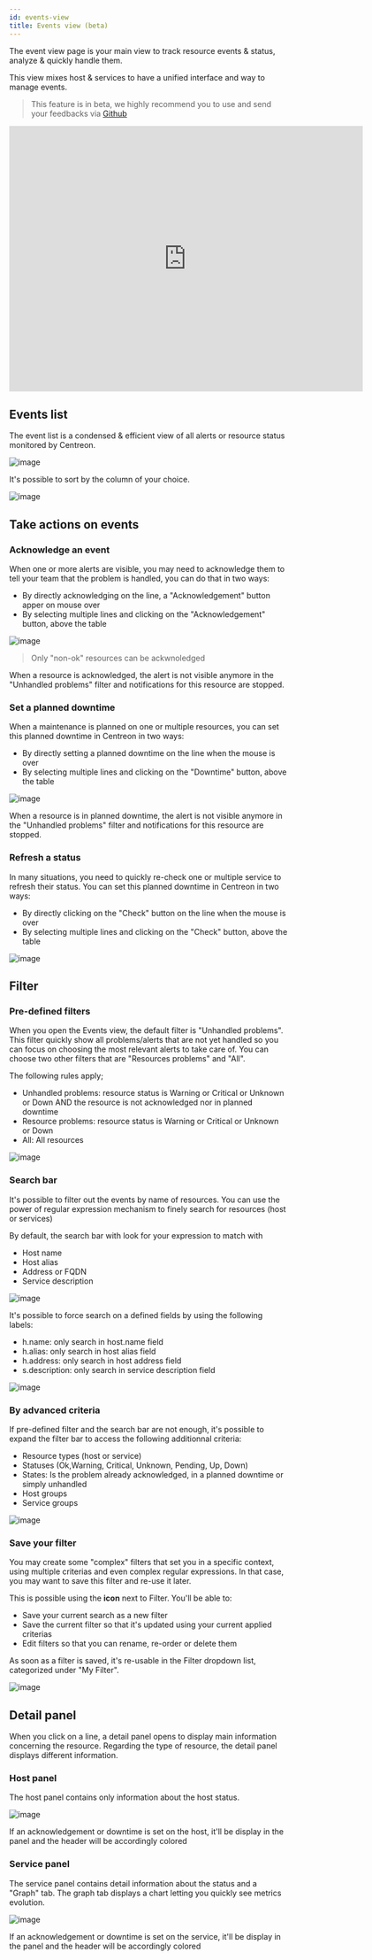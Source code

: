 ```yaml
---
id: events-view
title: Events view (beta)
---
```


The event view page is your main view to track resource events & status, analyze & quickly handle them.

This view mixes host & services to have a unified interface and way to manage events.

> This feature is in beta, we highly recommend you to use and send your feedbacks via [Github](https://github.com/centreon/centreon/issues/new/choose)

<iframe width="640" height="480" src="https://www.youtube.com/embed/FVjuIbBDuYU" frameborder="0" allowfullscreen></iframe>

## Events list

The event list is a condensed & efficient view of all alerts or resource status monitored by Centreon.

![image](../assets/alerts/events-view/listing.png)

It's possible to sort by the column of your choice.

![image](../assets/alerts/events-view/orderby.gif)

## Take actions on events

### Acknowledge an event

When one or more alerts are visible, you may need to acknowledge them to tell your team that the problem
is handled, you can do that in two ways:

- By directly acknowledging on the line, a "Acknowledgement" button apper on mouse over
- By selecting multiple lines and clicking on the "Acknowledgement" button, above the table

![image](../assets/alerts/events-view/acknowledgement.gif)

> Only "non-ok" resources can be ackwnoledged

When a resource is acknowledged, the alert is not visible anymore in the "Unhandled problems" filter and
notifications for this resource are stopped.

### Set a planned downtime

When a maintenance is planned on one or multiple resources, you can set this planned downtime
in Centreon in two ways:

- By directly setting a planned downtime on the line when the mouse is over
- By selecting multiple lines and clicking on the "Downtime" button, above the table

![image](../assets/alerts/events-view/downtime.gif)

When a resource is in planned downtime, the alert is not visible anymore in the "Unhandled problems" filter and
notifications for this resource are stopped.

### Refresh a status

In many situations, you need to quickly re-check one or multiple service to refresh their status.
You can set this planned downtime in Centreon in two ways:

- By directly clicking on the "Check" button on the line when the mouse is over
- By selecting multiple lines and clicking on the "Check" button, above the table

![image](../assets/alerts/events-view/check.gif)


## Filter

###  Pre-defined filters

When you open the Events view, the default filter is "Unhandled problems". This filter quickly show all problems/alerts
that are not yet handled so you can focus on choosing the most relevant alerts to take care of.
You can choose two other filters that are "Resources problems" and "All".

The following rules apply;

- Unhandled problems: resource status is Warning or Critical or Unknown or Down AND the resource is not acknowledged nor in planned downtime
- Resource problems: resource status is Warning or Critical or Unknown or Down
- All: All resources

![image](../assets/alerts/events-view/predefined-filters.gif)

### Search bar

It's possible to filter out the events by name of resources. You can use the power of regular expression mechanism
to finely search for resources (host or services)

By default, the search bar with look for your expression to match with

- Host name
- Host alias
- Address or FQDN
- Service description

![image](../assets/alerts/events-view/simple-search.png)

It's possible to force search on a defined fields by using the following labels:

- h.name: only search in host.name field
- h.alias: only search in host alias field
- h.address: only search in host address field
- s.description: only search in service description field

![image](../assets/alerts/events-view/label-search.png)

### By advanced criteria

If pre-defined filter and the search bar are not enough, it's possible to expand the filter bar to access
the following additionnal criteria:

- Resource types (host or service)
- Statuses (Ok,Warning, Critical, Unknown, Pending, Up, Down)
- States: Is the problem already acknowledged, in a planned downtime or simply unhandled
- Host groups
- Service groups

![image](../assets/alerts/events-view/advanced-search.png)

### Save your filter

You may create some "complex" filters that set you in a specific context, using multiple criterias and even complex
regular expressions. In that case, you may want to save this filter and re-use it later.



This is possible using the **icon** next to Filter. You'll be able to:

* Save your current search as a new filter
* Save the current filter so that it's updated using your current applied criterias
* Edit filters so that you can rename, re-order or delete them

As soon as a filter is saved, it's re-usable in the Filter dropdown list, categorized under "My Filter".

![image](../assets/alerts/events-view/manage-filters.gif)

## Detail panel

When you click on a line, a detail panel opens to display main information concerning the resource.
Regarding the type of resource, the detail panel displays different information.

### Host panel

The host panel contains only information about the host status.

![image](../assets/alerts/events-view/host-panel.gif)

If an acknowledgement or downtime is set on the host, it'll be display in the panel and the header will be
accordingly colored

### Service panel

The service panel contains detail information about the status and a "Graph" tab. The graph tab displays
a chart letting you quickly see metrics evolution.

![image](../assets/alerts/events-view/service-panel.gif)

If an acknowledgement or downtime is set on the service, it'll be display in the panel and the header will be
accordingly colored